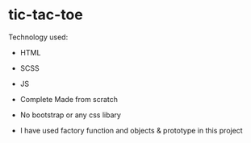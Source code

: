 # tic-tac-toe

Technology used:
 - HTML
 - SCSS
 - JS

- Complete Made from scratch
- No bootstrap or any css libary
- I have used factory function and objects & prototype in this project
